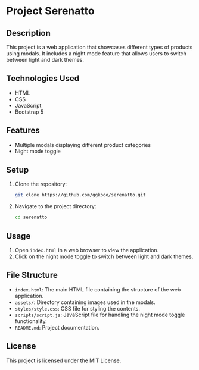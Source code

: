 # Project Serenatto

## Description
This project is a web application that showcases different types of products using modals. It includes a night mode feature that allows users to switch between light and dark themes.

## Technologies Used
- HTML
- CSS
- JavaScript
- Bootstrap 5

## Features
- Multiple modals displaying different product categories
- Night mode toggle

## Setup
1. Clone the repository:
    ```sh
    git clone https://github.com/ggkooo/serenatto.git
    ```
2. Navigate to the project directory:
    ```sh
    cd serenatto
    ```

## Usage
1. Open `index.html` in a web browser to view the application.
2. Click on the night mode toggle to switch between light and dark themes.

## File Structure
- `index.html`: The main HTML file containing the structure of the web application.
- `assets/`: Directory containing images used in the modals.
- `styles/style.css`: CSS file for styling the contents.
- `scripts/script.js`: JavaScript file for handling the night mode toggle functionality.
- `README.md`: Project documentation.

## License
This project is licensed under the MIT License.